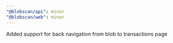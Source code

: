 ```yaml
---
"@blobscan/api": minor
"@blobscan/web": minor
---
```


Added support for back navigation from blob to transactions page
